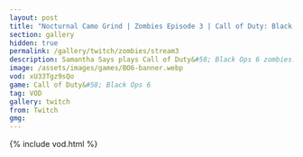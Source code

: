 ```yaml
---
layout: post
title: "Nocturnal Camo Grind | Zombies Episode 3 | Call of Duty: Black Ops 6"
section: gallery
hidden: true
permalink: /gallery/twitch/zombies/stream3
description: Samantha Says plays Call of Duty&#58; Black Ops 6 zombies. Episode 3.
image: /assets/images/games/BO6-banner.webp
vod: xU33Tgz9sQo
game: Call of Duty&#58; Black Ops 6
tag: VOD
gallery: twitch
from: Twitch
gmg:
---
```

{% include vod.html %}